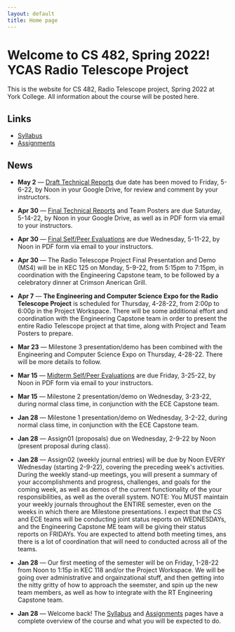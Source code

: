 ```yaml
---
layout: default
title: Home page
---
```


# Welcome to CS 482, Spring 2022!<br>YCAS Radio Telescope Project

This is the website for CS 482, Radio Telescope project, Spring 2022 at York College.
All information about the course will be posted here.

## Links

* [Syllabus](syllabus.html)
* [Assignments](assign/index.html)

## News

<!--
-->

* **May 2** &mdash; [Draft Technical Reports](./assign/finalreport.html) due date has been moved to Friday, 5-6-22, by Noon in your Google Drive, for review and comment by your instructors.

* **Apr 30** &mdash; [Final Technical Reports](./assign/finalreport.html) and Team Posters are due Saturday, 5-14-22, by Noon in your Google Drive, as well as in PDF form via email to your instructors.

* **Apr 30** &mdash; [Final Self/Peer Evaluations](./assign/PeerEval-RadioTelescope-Sp22-CS-ECE-final.doc) are due Wednesday, 5-11-22, by Noon in PDF form via email to your instructors.

* **Apr 30** &mdash; The Radio Telescope Project Final Presentation and Demo (MS4) will be in KEC 125 on Monday, 5-9-22, from 5:15pm to 7:15pm, in coordination with the Engineering Capstone team, to be followed by a celebratory dinner at Crimson Anerican Grill.

* **Apr 7** &mdash; **The Engineering and Computer Science Expo for the Radio Telescope Project** is scheduled for Thursday, 4-28-22, from 2:00p to 6:00p in the Project Workspace.  There will be some additional effort and coordination with the Engineering Capstone team in order to present the entire Radio Telescope project at that time, along with Project and Team Posters to prepare.

* **Mar 23** &mdash; Milestone 3 presentation/demo has been combined with the Engineering and Computer Science Expo on Thursday, 4-28-22.  There will be more details to follow.

* **Mar 15** &mdash; [Midterm Self/Peer Evaluations](./assign/PeerEval-RadioTelescope-Sp22-midterm.pdf) are due Friday, 3-25-22, by Noon in PDF form via email to your instructors.

* **Mar 15** &mdash; Milestone 2 presentation/demo on Wednesday, 3-23-22, during normal class time, in conjunction with the ECE Capstone team.

* **Jan 28** &mdash; Milestone 1 presentation/demo on Wednesday, 3-2-22, during normal class time, in conjunction with the ECE Capstone team.

* **Jan 28** &mdash; Assign01 (proposals) due on Wednesday, 2-9-22 by Noon (present proposal during class).

* **Jan 28** &mdash; Assign02 (weekly journal entries) will be due by Noon EVERY Wednesday (starting 2-9-22), covering the preceding week's activities.  During the weekly stand-up meetings, you will present a summary of your accomplishments and progress, challenges, and goals for the coming week, as well as demos of the current functionality of the your responsibilities, as well as the overall system.  NOTE: You MUST maintain your weekly journals throughout the ENTIRE semester, even on the weeks in which there are Milestone presentations.  I expect that the CS and ECE teams will be conducting joint status reports on WEDNESDAYs, and the Engineering Capstone ME team will be giving their status reports on FRIDAYs.  You are expected to attend both meeting times, ans there is a lot of coordination that will need to conducted across all of the teams.

* **Jan 28** &mdash; Our first meeting of the semester will be on Friday, 1-28-22 from Noon to 1:15p in KEC 118 and/or the Project Workspace.  We will be going over administrative and orgainzational stuff, and then getting into the nitty gritty of how to approach the seemster, and spin up the new team members, as well as how to integrate with the RT Engineering Capstone team.

* **Jan 28** &mdash; Welcome back!  The [Syllabus](syllabus.html) and [Assignments](assign/index.html) pages have a complete overview of the course and what you will be expected to do.

<!-- vim:set wrap: -->
<!-- vim:set linebreak: -->
<!-- vim:set nolist: -->
